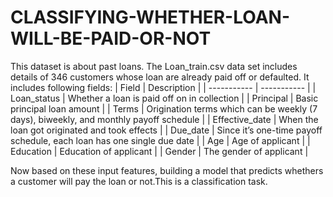 # CLASSIFYING-WHETHER-LOAN-WILL-BE-PAID-OR-NOT

This dataset is about past loans. The Loan_train.csv data set includes details of 346 customers whose loan are already paid off or defaulted. It includes following fields:
| Field	                |  Description |
| -----------           |  ----------- |
| Loan_status	          |  Whether a loan is paid off on in collection |
| Principal	            |  Basic principal loan amount | 
| Terms	                |  Origination terms which can be weekly (7 days), biweekly, and monthly payoff schedule |
| Effective_date	      |  When the loan got originated and took effects |
| Due_date	            |  Since it’s one-time payoff schedule, each loan has one single due date |
| Age	                  |  Age of applicant |
| Education	            |  Education of applicant |
| Gender	              |  The gender of applicant |


Now based on these input features, building a model that predicts whethers a customer will pay the loan or not.This is a classification task.
